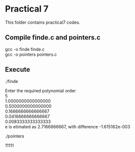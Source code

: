 # Practical 7
This folder contains practical7 codes.

## Compile finde.c and pointers.c

gcc -o finde finde.c<br>
gcc -o  pointers pointers.c<br> 

## Execute

./finde<br>

Enter the required polynomial order<br>
5<br>
1.0000000000000000<br>
0.5000000000000000<br>
0.1666666666666667<br>
0.0416666666666667<br>
0.0083333333333333<br>
e is etimated as 2.7166666667, with difference -1.615162e-003<br>

./pointers<br>

11111
